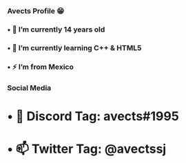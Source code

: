 ### Avects Profile 😁

### • 🔭 I’m currently 14 years old
### • 🌱 I’m currently learning C++ & HTML5
### • ⚡ I’m from Mexico

### Social Media

# • 👯 Discord Tag: avects#1995
# • 📫 Twitter Tag: @avectssj
